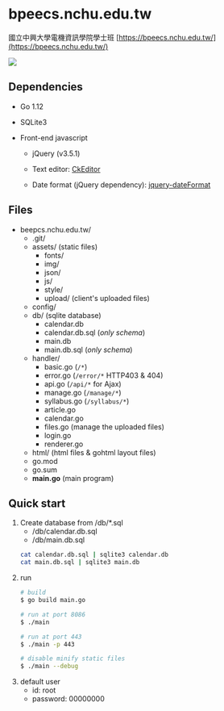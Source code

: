 # bpeecs.nchu.edu.tw

國立中興大學電機資訊學院學士班 [https://bpeecs.nchu.edu.tw/](https://bpeecs.nchu.edu.tw/)

![](https://imgur.com/OUv4VWm.png)


## Dependencies

+ Go 1.12
+ SQLite3
+ Front-end javascript

    + jQuery (v3.5.1)

    + Text editor: [CkEditor](https://ckeditor.com/)

    + Date format (jQuery dependency): [jquery-dateFormat](https://github.com/phstc/jquery-dateFormat)

## Files
+ beepcs.nchu.edu.tw/
    + .git/
    + assets/  (static files)
        + fonts/
        + img/
        + json/
        + js/
        + style/
        + upload/ (client's uploaded files)
    + config/
    + db/ (sqlite database)
        + calendar.db
        + calendar.db.sql (*only schema*)
        + main.db
        + main.db.sql (*only schema*)
    + handler/
        + basic.go (`/*`)
        + error.go (`/error/*` HTTP403 & 404)
        + api.go (`/api/*` for Ajax)
        + manage.go (`/manage/*`)
        + syllabus.go (`/syllabus/*`)
        + article.go
        + calendar.go
        + files.go (manage the uploaded files)
        + login.go
        + renderer.go
    + html/  (html files & gohtml layout files)
    + go.mod
    + go.sum
    + __main.go__ (main program)

## Quick start

1. Create database from /db/*.sql
    + /db/calendar.db.sql
    + /db/main.db.sql
    ```sh
    cat calendar.db.sql | sqlite3 calendar.db
    cat main.db.sql | sqlite3 main.db
    ```
2. run
    ```sh
    # build
    $ go build main.go

    # run at port 8086
    $ ./main

    # run at port 443
    $ ./main -p 443

    # disable minify static files
    $ ./main --debug
    ```
3. default user
    + id: root
    + password: 00000000